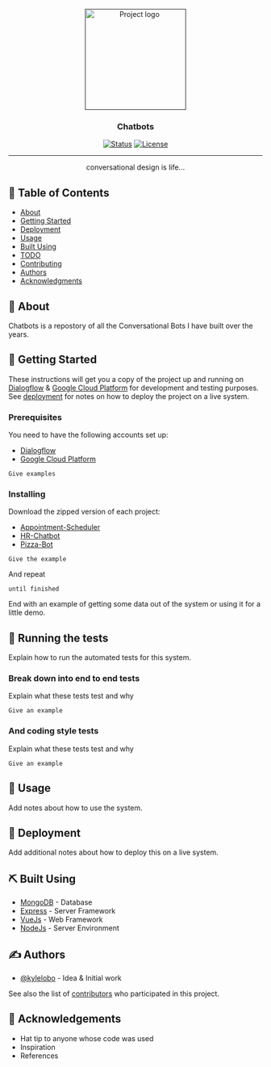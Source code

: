 <p align="center">
  <a href="" rel="noopener">
 <img width=200px height=200px src="www.github.com/seun-beta/assets/chatbot.png" alt="Project logo"></a>
</p>

<h3 align="center">Chatbots</h3>

<div align="center">

[![Status](https://img.shields.io/badge/status-active-success.svg)]()
[![License](https://img.shields.io/badge/license-MIT-blue.svg)](/LICENSE)

</div>

---

<p align="center"> conversational design is life...
    <br> 
</p>

## 📝 Table of Contents

- [About](#about)
- [Getting Started](#getting_started)
- [Deployment](#deployment)
- [Usage](#usage)
- [Built Using](#built_using)
- [TODO](../TODO.md)
- [Contributing](../CONTRIBUTING.md)
- [Authors](#authors)
- [Acknowledgments](#acknowledgement)

## 🧐 About <a name = "about"></a>

Chatbots is a repostory of all the Conversational Bots I have built over the years.

## 🏁 Getting Started <a name = "getting_started"></a>

These instructions will get you a copy of the project up and running on [Dialogflow](https://dialogflow.cloud.google.com/) & [Google Cloud Platform](https://cloud.google.com/) for development and testing purposes. See [deployment](#deployment) for notes on how to deploy the project on a live system.

### Prerequisites

You need to have the following accounts set up: 
* [Dialogflow](https://dialogflow.cloud.google.com/)  
* [Google Cloud Platform](https://cloud.google.com/)

```
Give examples
```

### Installing

Download the zipped version of each project:  
* [Appointment-Scheduler](/Appointment-Scheduler)
* [HR-Chatbot](/HR-CHatbot)
* [Pizza-Bot](/Pizza-Bot)

```
Give the example
```

And repeat

```
until finished
```

End with an example of getting some data out of the system or using it for a little demo.

## 🔧 Running the tests <a name = "tests"></a>

Explain how to run the automated tests for this system.

### Break down into end to end tests

Explain what these tests test and why

```
Give an example
```

### And coding style tests

Explain what these tests test and why

```
Give an example
```

## 🎈 Usage <a name="usage"></a>

Add notes about how to use the system.

## 🚀 Deployment <a name = "deployment"></a>

Add additional notes about how to deploy this on a live system.

## ⛏️ Built Using <a name = "built_using"></a>

- [MongoDB](https://www.mongodb.com/) - Database
- [Express](https://expressjs.com/) - Server Framework
- [VueJs](https://vuejs.org/) - Web Framework
- [NodeJs](https://nodejs.org/en/) - Server Environment

## ✍️ Authors <a name = "authors"></a>

- [@kylelobo](https://github.com/kylelobo) - Idea & Initial work

See also the list of [contributors](https://github.com/kylelobo/The-Documentation-Compendium/contributors) who participated in this project.

## 🎉 Acknowledgements <a name = "acknowledgement"></a>

- Hat tip to anyone whose code was used
- Inspiration
- References
